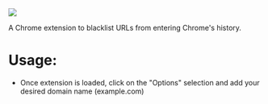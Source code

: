 <img src="header.svg" />

A Chrome extension to blacklist URLs from entering Chrome's history.

# Usage:

- Once extension is loaded, click on the "Options" selection and add your desired domain name (example.com)
